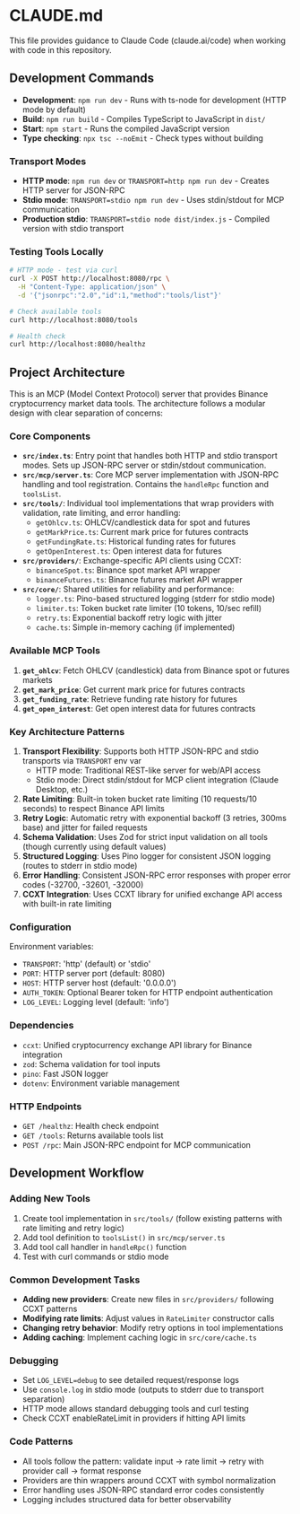 # CLAUDE.md

This file provides guidance to Claude Code (claude.ai/code) when working with code in this repository.

## Development Commands

- **Development**: `npm run dev` - Runs with ts-node for development (HTTP mode by default)
- **Build**: `npm run build` - Compiles TypeScript to JavaScript in `dist/`
- **Start**: `npm start` - Runs the compiled JavaScript version
- **Type checking**: `npx tsc --noEmit` - Check types without building

### Transport Modes

- **HTTP mode**: `npm run dev` or `TRANSPORT=http npm run dev` - Creates HTTP server for JSON-RPC
- **Stdio mode**: `TRANSPORT=stdio npm run dev` - Uses stdin/stdout for MCP communication
- **Production stdio**: `TRANSPORT=stdio node dist/index.js` - Compiled version with stdio transport

### Testing Tools Locally

```bash
# HTTP mode - test via curl
curl -X POST http://localhost:8080/rpc \
  -H "Content-Type: application/json" \
  -d '{"jsonrpc":"2.0","id":1,"method":"tools/list"}'

# Check available tools
curl http://localhost:8080/tools

# Health check
curl http://localhost:8080/healthz
```

## Project Architecture

This is an MCP (Model Context Protocol) server that provides Binance cryptocurrency market data tools. The architecture follows a modular design with clear separation of concerns:

### Core Components

- **`src/index.ts`**: Entry point that handles both HTTP and stdio transport modes. Sets up JSON-RPC server or stdin/stdout communication.
- **`src/mcp/server.ts`**: Core MCP server implementation with JSON-RPC handling and tool registration. Contains the `handleRpc` function and `toolsList`.
- **`src/tools/`**: Individual tool implementations that wrap providers with validation, rate limiting, and error handling:
  - `getOhlcv.ts`: OHLCV/candlestick data for spot and futures
  - `getMarkPrice.ts`: Current mark price for futures contracts
  - `getFundingRate.ts`: Historical funding rates for futures
  - `getOpenInterest.ts`: Open interest data for futures
- **`src/providers/`**: Exchange-specific API clients using CCXT:
  - `binanceSpot.ts`: Binance spot market API wrapper
  - `binanceFutures.ts`: Binance futures market API wrapper
- **`src/core/`**: Shared utilities for reliability and performance:
  - `logger.ts`: Pino-based structured logging (stderr for stdio mode)
  - `limiter.ts`: Token bucket rate limiter (10 tokens, 10/sec refill)
  - `retry.ts`: Exponential backoff retry logic with jitter
  - `cache.ts`: Simple in-memory caching (if implemented)

### Available MCP Tools

1. **`get_ohlcv`**: Fetch OHLCV (candlestick) data from Binance spot or futures markets
2. **`get_mark_price`**: Get current mark price for futures contracts
3. **`get_funding_rate`**: Retrieve funding rate history for futures
4. **`get_open_interest`**: Get open interest data for futures contracts

### Key Architecture Patterns

1. **Transport Flexibility**: Supports both HTTP JSON-RPC and stdio transports via `TRANSPORT` env var
   - HTTP mode: Traditional REST-like server for web/API access
   - Stdio mode: Direct stdin/stdout for MCP client integration (Claude Desktop, etc.)
2. **Rate Limiting**: Built-in token bucket rate limiting (10 requests/10 seconds) to respect Binance API limits
3. **Retry Logic**: Automatic retry with exponential backoff (3 retries, 300ms base) and jitter for failed requests
4. **Schema Validation**: Uses Zod for strict input validation on all tools (though currently using default values)
5. **Structured Logging**: Uses Pino logger for consistent JSON logging (routes to stderr in stdio mode)
6. **Error Handling**: Consistent JSON-RPC error responses with proper error codes (-32700, -32601, -32000)
7. **CCXT Integration**: Uses CCXT library for unified exchange API access with built-in rate limiting

### Configuration

Environment variables:
- `TRANSPORT`: 'http' (default) or 'stdio'
- `PORT`: HTTP server port (default: 8080)
- `HOST`: HTTP server host (default: '0.0.0.0')
- `AUTH_TOKEN`: Optional Bearer token for HTTP endpoint authentication
- `LOG_LEVEL`: Logging level (default: 'info')

### Dependencies

- `ccxt`: Unified cryptocurrency exchange API library for Binance integration
- `zod`: Schema validation for tool inputs
- `pino`: Fast JSON logger
- `dotenv`: Environment variable management

### HTTP Endpoints

- `GET /healthz`: Health check endpoint
- `GET /tools`: Returns available tools list
- `POST /rpc`: Main JSON-RPC endpoint for MCP communication

## Development Workflow

### Adding New Tools

1. Create tool implementation in `src/tools/` (follow existing patterns with rate limiting and retry logic)
2. Add tool definition to `toolsList()` in `src/mcp/server.ts`
3. Add tool call handler in `handleRpc()` function
4. Test with curl commands or stdio mode

### Common Development Tasks

- **Adding new providers**: Create new files in `src/providers/` following CCXT patterns
- **Modifying rate limits**: Adjust values in `RateLimiter` constructor calls
- **Changing retry behavior**: Modify retry options in tool implementations
- **Adding caching**: Implement caching logic in `src/core/cache.ts`

### Debugging

- Set `LOG_LEVEL=debug` to see detailed request/response logs
- Use `console.log` in stdio mode (outputs to stderr due to transport separation)
- HTTP mode allows standard debugging tools and curl testing
- Check CCXT enableRateLimit in providers if hitting API limits

### Code Patterns

- All tools follow the pattern: validate input → rate limit → retry with provider call → format response
- Providers are thin wrappers around CCXT with symbol normalization
- Error handling uses JSON-RPC standard error codes consistently
- Logging includes structured data for better observability